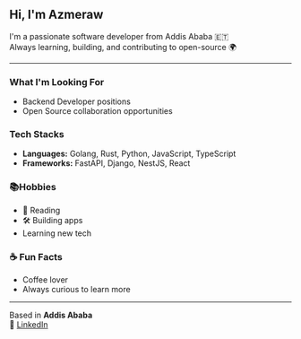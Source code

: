 ## Hi, I'm Azmeraw

I'm a passionate software developer from Addis Ababa 🇪🇹  
Always learning, building, and contributing to open-source 🌍

---

###  What I'm Looking For
- Backend Developer positions
-  Open Source collaboration opportunities

###  Tech Stacks
- **Languages:** Golang, Rust, Python, JavaScript, TypeScript
- **Frameworks:** FastAPI, Django, NestJS, React

### 📚Hobbies
- 📖 Reading
- 🛠️ Building apps
-   Learning new tech

### ☕ Fun Facts
- Coffee lover
- Always curious to learn more 

---

Based in **Addis Ababa**  
🔗 [LinkedIn](https://www.linkedin.com/in/azmeraw-tefera-3092a9242/)



